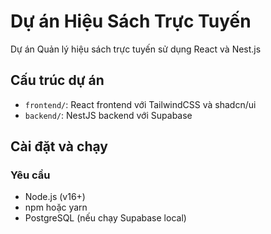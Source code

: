 # Dự án Hiệu Sách Trực Tuyến

Dự án Quản lý hiệu sách trực tuyến sử dụng React và Nest.js

## Cấu trúc dự án

- `frontend/`: React frontend với TailwindCSS và shadcn/ui
- `backend/`: NestJS backend với Supabase

## Cài đặt và chạy

### Yêu cầu

- Node.js (v16+)
- npm hoặc yarn
- PostgreSQL (nếu chạy Supabase local)

